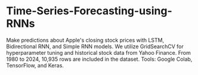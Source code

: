 # Time-Series-Forecasting-using-RNNs
Make predictions about Apple's closing stock prices with LSTM, Bidirectional RNN, and Simple RNN models. We utilize GridSearchCV for hyperparameter tuning and historical stock data from Yahoo Finance. From 1980 to 2024, 10,935 rows are included in the dataset. Tools: Google Colab, TensorFlow, and Keras. 
